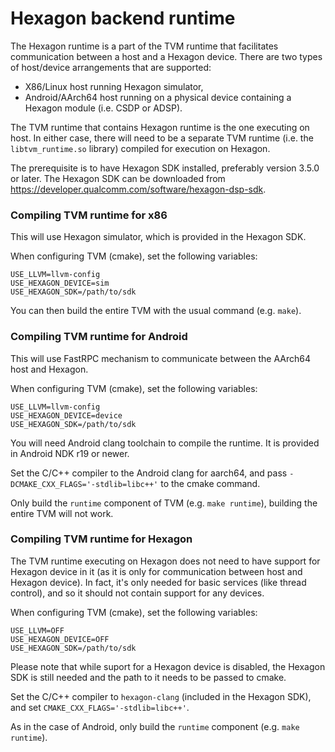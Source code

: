 <!--- Licensed to the Apache Software Foundation (ASF) under one -->
<!--- or more contributor license agreements.  See the NOTICE file -->
<!--- distributed with this work for additional information -->
<!--- regarding copyright ownership.  The ASF licenses this file -->
<!--- to you under the Apache License, Version 2.0 (the -->
<!--- "License"); you may not use this file except in compliance -->
<!--- with the License.  You may obtain a copy of the License at -->

<!---   http://www.apache.org/licenses/LICENSE-2.0 -->

<!--- Unless required by applicable law or agreed to in writing, -->
<!--- software distributed under the License is distributed on an -->
<!--- "AS IS" BASIS, WITHOUT WARRANTIES OR CONDITIONS OF ANY -->
<!--- KIND, either express or implied.  See the License for the -->
<!--- specific language governing permissions and limitations -->
<!--- under the License. -->

# Hexagon backend runtime

The Hexagon runtime is a part of the TVM runtime that facilitates communication between a host and a Hexagon device. There are two types of host/device arrangements that are supported:
- X86/Linux host running Hexagon simulator,
- Android/AArch64 host running on a physical device containing a Hexagon module (i.e. CSDP or ADSP).

The TVM runtime that contains Hexagon runtime is the one executing on host.  In either case, there will need to be a separate TVM runtime (i.e.  the `libtvm_runtime.so` library) compiled for execution on Hexagon.

The prerequisite is to have Hexagon SDK installed, preferably version 3.5.0 or later. The Hexagon SDK can be downloaded from https://developer.qualcomm.com/software/hexagon-dsp-sdk.

### Compiling TVM runtime for x86

This will use Hexagon simulator, which is provided in the Hexagon SDK.

When configuring TVM (cmake), set the following variables:
```
USE_LLVM=llvm-config
USE_HEXAGON_DEVICE=sim
USE_HEXAGON_SDK=/path/to/sdk
```

You can then build the entire TVM with the usual command (e.g. `make`).

### Compiling TVM runtime for Android

This will use FastRPC mechanism to communicate between the AArch64 host and Hexagon.

When configuring TVM (cmake), set the following variables:
```
USE_LLVM=llvm-config
USE_HEXAGON_DEVICE=device
USE_HEXAGON_SDK=/path/to/sdk
```

You will need Android clang toolchain to compile the runtime.  It is provided in Android NDK r19 or newer.

Set the C/C++ compiler to the Android clang for aarch64, and pass `-DCMAKE_CXX_FLAGS='-stdlib=libc++'` to the cmake command.

Only build the `runtime` component of TVM (e.g. `make runtime`), building the entire TVM will not work.

### Compiling TVM runtime for Hexagon

The TVM runtime executing on Hexagon does not need to have support for Hexagon device in it (as it is only for communication between host and Hexagon device). In fact, it's only needed for basic services (like thread control), and so it should not contain support for any devices.

When configuring TVM (cmake), set the following variables:
```
USE_LLVM=OFF
USE_HEXAGON_DEVICE=OFF
USE_HEXAGON_SDK=/path/to/sdk
```

Please note that while suport for a Hexagon device is disabled, the Hexagon SDK is still needed and the path to it needs to be passed to cmake.

Set the C/C++ compiler to `hexagon-clang` (included in the Hexagon SDK), and set `CMAKE_CXX_FLAGS='-stdlib=libc++'`.

As in the case of Android, only build the `runtime` component (e.g.  `make runtime`).

